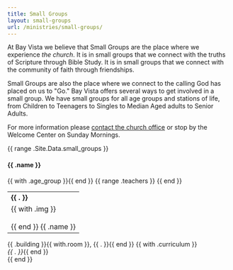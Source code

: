 ```yaml
---
title: Small Groups
layout: small-groups
url: /ministries/small-groups/
---
```


At Bay Vista we believe that Small Groups are the place where we experience _the church_. It is in small groups that we connect with the truths of Scripture through Bible Study. It is in small groups that we connect with the community of faith through friendships.

Small Groups are also the place where we connect to the calling God has placed on us to "Go." Bay Vista offers several ways to get involved in a small group. We have small groups for all age groups and stations of life, from Children to Teenagers to Singles to Median Aged adults to Senior Adults.

For more information please [contact the church office](/contact-us/) or stop by the Welcome Center on Sunday Mornings.

<div class="small-groups">
  {{ range .Site.Data.small_groups }}
    <div class="small-group">
      <div class="bvbc-heading"><h4 class="small-group-heading">{{ .name }}</h4></div>
      <table>
        {{ with .age_group }}<tr><td class="text-center small-group-age"><strong>{{ . }}</strong></td></tr>{{ end }}
        {{ range .teachers }}
          <tr>
            <td class="text-center">
              {{ with .img }}<div class="teacher-image" style="background-image: url('/img/teachers/{{ . }}.jpg'">&nbsp;</div>{{ end }}
              {{ .name }}
            </td>
          </tr>
        {{ end }}
      </table>
      <div class="small-group-footer">
        <i class="fa fa-building" title="Location"></i> {{ .building }}{{ with.room }}, {{ . }}{{ end }}
        {{ with .curriculum }}<br><i class="fa fa-book" title="Curriculum"></i> <em>{{ . }}</em>{{ end }}
      </div>
    </div>
  {{ end }}
</div>
